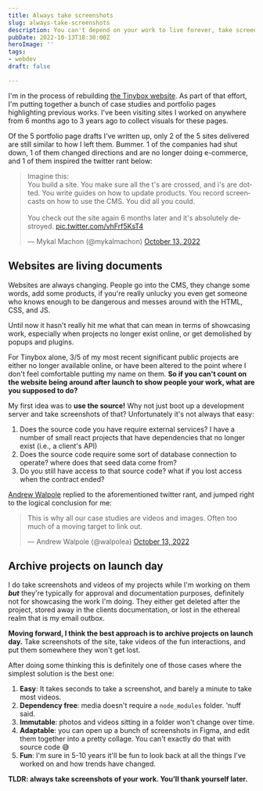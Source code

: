 ```yaml
---
title: Always take screenshots
slug: always-take-screenshots
description: You can't depend on your work to live forever, take screenshots.
pubDate: 2022-10-13T18:30:00Z
heroImage: ''
tags:
- webdev
draft: false

---
```

I'm in the process of rebuilding [the Tinybox website](https://tinybox.dev). As part of that effort, I'm putting together a bunch of case studies and portfolio pages highlighting previous works. I've been visiting sites I worked on anywhere from 6 months ago to 3 years ago to collect visuals for these pages.

Of the 5 portfolio page drafts I've written up, only 2 of the 5 sites delivered are still similar to how I left them. Bummer. 1 of the companies had shut down, 1 of them changed directions and are no longer doing e-commerce, and 1 of them inspired the twitter rant below:

<blockquote class="twitter-tweet"><p lang="en" dir="ltr">Imagine this:<br>You build a site. You make sure all the t's are crossed, and i's are dotted. You write guides on how to update products. You record screencasts on how to use the CMS. You did all you could. <br><br>You check out the site again 6 months later and it's absolutely destroyed. <a href="https://t.co/vhFrf5KsT4">pic.twitter.com/vhFrf5KsT4</a></p>— Mykal Machon (@mykalmachon) <a href="https://twitter.com/mykalmachon/status/1580420659007852546?ref_src=twsrc%5Etfw">October 13, 2022</a></blockquote> <script async src="https://platform.twitter.com/widgets.js" charset="utf-8"></script>

## Websites are living documents

Websites are always changing.
People go into the CMS, they change some words, add some products, if you're really unlucky you even get someone who knows enough to be dangerous and messes around with the HTML, CSS, and JS.

Until now it hasn't really hit me what that can mean in terms of showcasing work, especially when projects no longer exist online, or get demolished by popups and plugins.

For Tinybox alone, 3/5 of my most recent significant public projects are either no longer available online, or have been altered to the point where I don't feel comfortable putting my name on them. **So if you can't count on the website being around after launch to show people your work, what are you supposed to do?**

My first idea was to **use the source!** Why not just boot up a development server and take screenshots of that? Unfortunately it's not always that easy:

1. Does the source code you have require external services? I have a number of small react projects that have dependencies that no longer exist (i.e., a client's API)
2. Does the source code require some sort of database connection to operate? where does that seed data come from?
3. Do you still have access to that source code? what if you lost access when the contract ended?

[Andrew Walpole](https://twitter.com/walpolea?s=20&t=Pcu6SxSdDjL0Z_rKz1pPsQ) replied to the aforementioned twitter rant, and jumped right to the logical conclusion for me:

<blockquote class="twitter-tweet"><p lang="en" dir="ltr">This is why all our case studies are videos and images. Often too much of a moving target to link out.</p>— Andrew Walpole (@walpolea) <a href="https://twitter.com/walpolea/status/1580435756790665216?ref_src=twsrc%5Etfw">October 13, 2022</a></blockquote>

## Archive projects on launch day

I do take screenshots and videos of my projects while I'm working on them **_but_** they're typically for approval and documentation purposes, definitely not for showcasing the work I'm doing. They either get deleted after the project, stored away in the clients documentation, or lost in the ethereal realm that is my email outbox.

**Moving forward, I think the best approach is to archive projects on launch day.** Take screenshots of the site, take videos of the fun interactions, and put them somewhere they won't get lost.

After doing some thinking this is definitely one of those cases where the simplest solution is the best one:

1. **Easy**: It takes seconds to take a screenshot, and barely a minute to take most videos.
2. **Dependency free**: media doesn't require a `node_modules` folder. 'nuff said.
3. **Immutable**: photos and videos sitting in a folder won't change over time.
4. **Adaptable**: you can open up a bunch of screenshots in Figma, and edit them together into a pretty collage. You can't exactly do that with source code 😅
5. **Fun**: I'm sure in 5-10 years it'll be fun to look back at all the things I've worked on and how trends have changed.

**TLDR: always take screenshots of your work. You'll thank yourself later.**